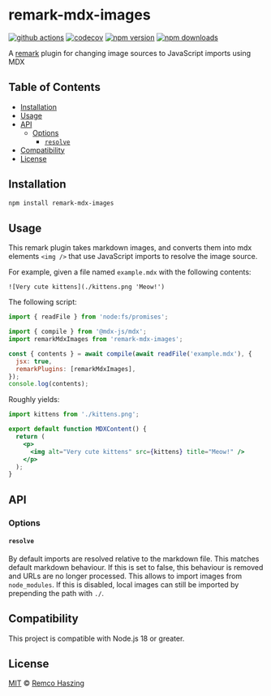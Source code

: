 # remark-mdx-images

[![github actions](https://github.com/remcohaszing/remark-mdx-images/actions/workflows/ci.yaml/badge.svg)](https://github.com/remcohaszing/remark-mdx-images/actions/workflows/ci.yaml)
[![codecov](https://codecov.io/gh/remcohaszing/remark-mdx-images/branch/main/graph/badge.svg)](https://codecov.io/gh/remcohaszing/remark-mdx-images)
[![npm version](https://img.shields.io/npm/v/remark-mdx-images)](https://www.npmjs.com/package/remark-mdx-images)
[![npm downloads](https://img.shields.io/npm/dm/remark-mdx-images)](https://www.npmjs.com/package/remark-mdx-images)

A [remark](https://remark.js.org) plugin for changing image sources to JavaScript imports using MDX

## Table of Contents

- [Installation](#installation)
- [Usage](#usage)
- [API](#api)
  - [Options](#options)
    - [`resolve`](#resolve)
- [Compatibility](#compatibility)
- [License](#license)

## Installation

```sh
npm install remark-mdx-images
```

## Usage

This remark plugin takes markdown images, and converts them into mdx elements `<img />` that use
JavaScript imports to resolve the image source.

For example, given a file named `example.mdx` with the following contents:

```mdx
![Very cute kittens](./kittens.png 'Meow!')
```

The following script:

```js
import { readFile } from 'node:fs/promises';

import { compile } from '@mdx-js/mdx';
import remarkMdxImages from 'remark-mdx-images';

const { contents } = await compile(await readFile('example.mdx'), {
  jsx: true,
  remarkPlugins: [remarkMdxImages],
});
console.log(contents);
```

Roughly yields:

```jsx
import kittens from './kittens.png';

export default function MDXContent() {
  return (
    <p>
      <img alt="Very cute kittens" src={kittens} title="Meow!" />
    </p>
  );
}
```

## API

### Options

#### `resolve`

By default imports are resolved relative to the markdown file. This matches default markdown
behaviour. If this is set to false, this behaviour is removed and URLs are no longer processed. This
allows to import images from `node_modules`. If this is disabled, local images can still be imported
by prepending the path with `./`.

## Compatibility

This project is compatible with Node.js 18 or greater.

## License

[MIT](LICENSE.md) © [Remco Haszing](https://github.com/remcohaszing)
